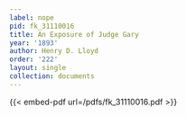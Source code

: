 ```yaml
---
label: nope
pid: fk_31110016
title: An Exposure of Judge Gary
year: '1893'
author: Henry D. Lloyd
order: '222'
layout: single
collection: documents
---
```



{{< embed-pdf url=/pdfs/fk_31110016.pdf >}}